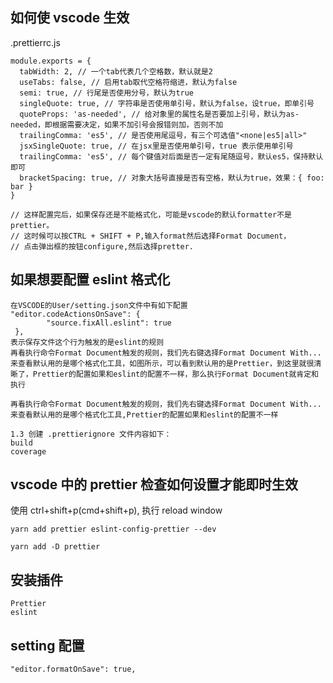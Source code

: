 ## 如何使 vscode 生效
.prettierrc.js
```text
module.exports = {
  tabWidth: 2, // 一个tab代表几个空格数，默认就是2
  useTabs: false, // 启用tab取代空格符缩进，默认为false
  semi: true, // 行尾是否使用分号，默认为true
  singleQuote: true, // 字符串是否使用单引号，默认为false，设true，即单引号
  quoteProps: 'as-needed', // 给对象里的属性名是否要加上引号，默认为as-needed，即根据需要决定，如果不加引号会报错则加，否则不加
  trailingComma: 'es5', // 是否使用尾逗号，有三个可选值"<none|es5|all>"
  jsxSingleQuote: true, // 在jsx里是否使用单引号，true 表示使用单引号
  trailingComma: 'es5', // 每个键值对后面是否一定有尾随逗号，默认es5，保持默认即可
  bracketSpacing: true, // 对象大括号直接是否有空格，默认为true，效果：{ foo: bar }
}

// 这样配置完后，如果保存还是不能格式化，可能是vscode的默认formatter不是prettier。
// 这时候可以按CTRL + SHIFT + P,输入format然后选择Format Document，
// 点击弹出框的按钮configure,然后选择pretter.
```

## 如果想要配置 eslint 格式化
```
在VSCODE的User/setting.json文件中有如下配置
"editor.codeActionsOnSave": {
        "source.fixAll.eslint": true
 },
表示保存文件这个行为触发的是eslint的规则
再看执行命令Format Document触发的规则，我们先右键选择Format Document With...来查看默认用的是哪个格式化工具，如图所示，可以看到默认用的是Prettier，到这里就很清晰了，Prettier的配置如果和eslint的配置不一样，那么执行Format Document就肯定和执行

再看执行命令Format Document触发的规则，我们先右键选择Format Document With...来查看默认用的是哪个格式化工具,Prettier的配置如果和eslint的配置不一样

```

```text
1.3 创建 .prettierignore 文件内容如下：
build
coverage
```

## vscode 中的 prettier 检查如何设置才能即时生效

使用 ctrl+shift+p(cmd+shift+p), 执行 reload window

```
yarn add prettier eslint-config-prettier --dev

yarn add -D prettier
```

## 安装插件

```
Prettier
eslint
```

## setting 配置

```
"editor.formatOnSave": true,
```
